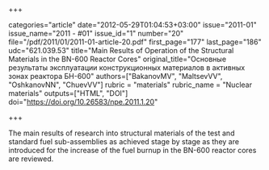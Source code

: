 +++

categories="article"
date="2012-05-29T01:04:53+03:00"
issue="2011-01"
issue_name="2011 - #01"
issue_id="1"
number="20"
file="/pdf/2011/01/2011-01-article-20.pdf"
first_page="177"
last_page="186"
udc="621.039.53"
title="Main Results of Operation of the Structural Materials in the BN-600 Reactor Cores"
original_title="Основные результаты эксплуатации конструкционных материалов в активных зонах реактора БН-600"
authors=["BakanovMV", "MaltsevVV", "OshkanovNN", "ChuevVV"]
rubric = "materials"
rubric_name = "Nuclear materials"
outputs=["HTML", "DOI"]
doi="https://doi.org/10.26583/npe.2011.1.20"

+++

The main results of research into structural materials of the test and standard fuel sub-assemblies as achieved stage by stage as they are introduced for the increase of the fuel burnup in the BN-600 reactor cores are reviewed.